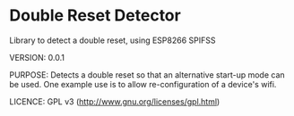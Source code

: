 Double Reset Detector
=====================

Library to detect a double reset, using ESP8266 SPIFSS

VERSION:	0.0.1

PURPOSE:	Detects a double reset so that an alternative start-up mode can
be used. One example use is to allow re-configuration of a device's wifi.

LICENCE:	GPL v3 (http://www.gnu.org/licenses/gpl.html)

